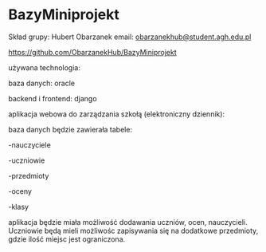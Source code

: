 # BazyMiniprojekt

Skład grupy: Hubert Obarzanek
email: obarzanekhub@student.agh.edu.pl

https://github.com/ObarzanekHub/BazyMiniprojekt


używana technologia: 

baza danych: oracle

backend i frontend: django



aplikacja webowa do zarządzania szkołą (elektroniczny dziennik):

baza danych będzie zawierała tabele:

-nauczyciele

-uczniowie

-przedmioty

-oceny

-klasy



aplikacja będzie miała możliwość dodawania uczniów, ocen, nauczycieli. Uczniowie będą mieli możliwośc zapisywania się na dodatkowe przedmioty, gdzie ilość miejsc jest ograniczona.
